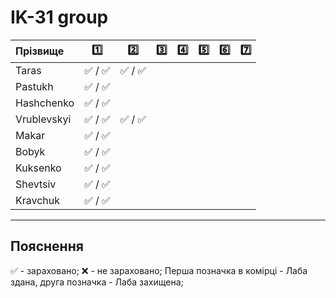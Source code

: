 # IK-31 group

| Прізвище      | :one: | :two: | :three: | :four: | :five: | :six: | :seven: |
| :------------ |:-----:| :----:| :----:| :----:| :----:| :----:| :----:|
| Taras         |:white_check_mark: / :white_check_mark: | :white_check_mark: / :white_check_mark: |
| Pastukh       |:white_check_mark: / :white_check_mark: |
| Hashchenko    |:white_check_mark: / :white_check_mark: |
| Vrublevskyi   |:white_check_mark: / :white_check_mark: | :white_check_mark: / :white_check_mark: |
| Makar         |:white_check_mark: / :white_check_mark: |
| Bobyk         |:white_check_mark: / :white_check_mark: |
| Kuksenko      |:white_check_mark: / :white_check_mark: |
| Shevtsiv      |:white_check_mark: / :white_check_mark: |
| Kravchuk      |:white_check_mark: / :white_check_mark: |

---
## Пояснення
:white_check_mark: - зараховано;
:x: - не зараховано;
Перша позначка в комірці - Лаба здана, друга позначка - Лаба захищена;

